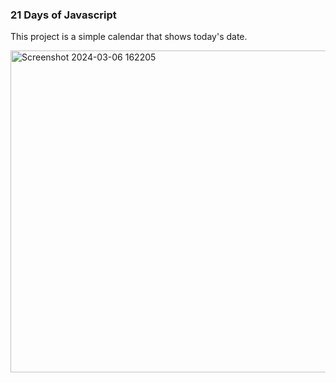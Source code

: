 ### 21 Days of Javascript

This project is a simple calendar that shows today's date.

<img width="515" alt="Screenshot 2024-03-06 162205" src="https://github.com/NikolaVekic/21-days-of-javascript/assets/55920607/0e50183e-bffc-40e8-b86c-cc2d497e2f8b">

